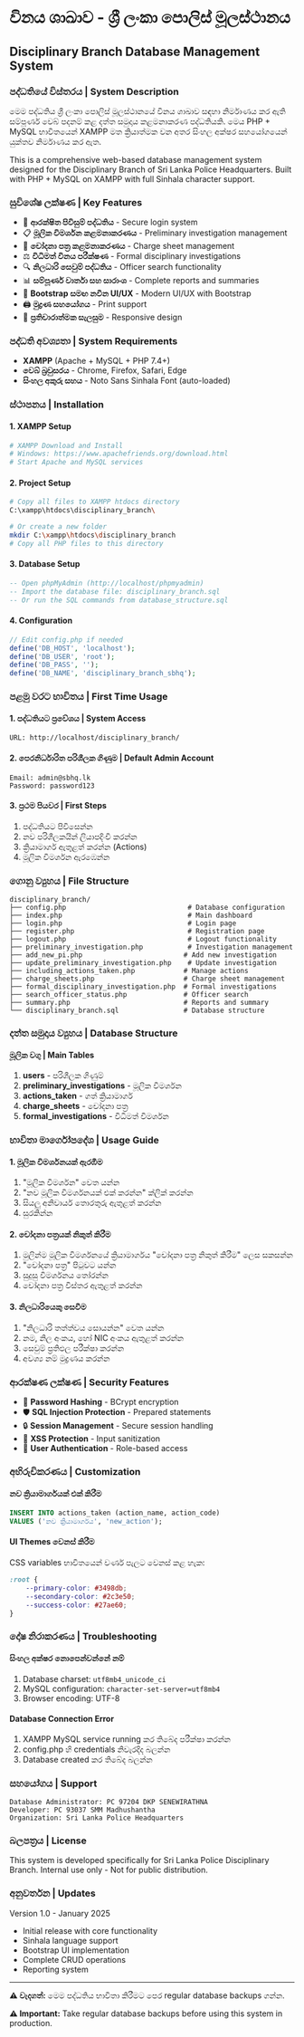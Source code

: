 # විනය ශාඛාව - ශ්‍රී ලංකා පොලිස් මූලස්ථානය
## Disciplinary Branch Database Management System

### පද්ධතියේ විස්තරය | System Description

මෙම පද්ධතිය ශ්‍රී ලංකා පොලිස් මූලස්ථානයේ විනය ශාඛාව සඳහා නිර්මාණය කර ඇති සම්පූර්ණ වෙබ් පදනම් කළ දත්ත සමුදාය කළමනාකරණ පද්ධතියකි. මෙය PHP + MySQL භාවිතයෙන් XAMPP මත ක්‍රියාත්මක වන අතර සිංහල අක්ෂර සහයෝගයෙන් යුක්තව නිර්මාණය කර ඇත.

This is a comprehensive web-based database management system designed for the Disciplinary Branch of Sri Lanka Police Headquarters. Built with PHP + MySQL on XAMPP with full Sinhala character support.

### සුවිශේෂ ලක්ෂණ | Key Features

- 🔐 **ආරක්ෂිත පිවිසුම් පද්ධතිය** - Secure login system
- 📋 **මූලික විමර්ශන කළමනාකරණය** - Preliminary investigation management
- 📄 **චෝදනා පත්‍ර කළමනාකරණය** - Charge sheet management
- ⚖️ **විධිමත් විනය පරීක්ෂණ** - Formal disciplinary investigations
- 🔍 **නිලධාරි සෙවුම් පද්ධතිය** - Officer search functionality
- 📊 **සම්පූර්ණ වාර්තා සහ සාරාංශ** - Complete reports and summaries
- 🎨 **Bootstrap සමඟ නවීන UI/UX** - Modern UI/UX with Bootstrap
- 🖨️ **මුද්‍රණ සහයෝගය** - Print support
- 📱 **ප්‍රතිචාරාත්මක සැලසුම** - Responsive design

### පද්ධති අවශ්‍යතා | System Requirements

- **XAMPP** (Apache + MySQL + PHP 7.4+)
- **වෙබ් බ්‍රවුසරය** - Chrome, Firefox, Safari, Edge
- **සිංහල අකුරු සහය** - Noto Sans Sinhala Font (auto-loaded)

### ස්ථාපනය | Installation

#### 1. XAMPP Setup
```bash
# XAMPP Download and Install
# Windows: https://www.apachefriends.org/download.html
# Start Apache and MySQL services
```

#### 2. Project Setup
```bash
# Copy all files to XAMPP htdocs directory
C:\xampp\htdocs\disciplinary_branch\

# Or create a new folder
mkdir C:\xampp\htdocs\disciplinary_branch
# Copy all PHP files to this directory
```

#### 3. Database Setup
```sql
-- Open phpMyAdmin (http://localhost/phpmyadmin)
-- Import the database file: disciplinary_branch.sql
-- Or run the SQL commands from database_structure.sql
```

#### 4. Configuration
```php
// Edit config.php if needed
define('DB_HOST', 'localhost');
define('DB_USER', 'root');
define('DB_PASS', '');
define('DB_NAME', 'disciplinary_branch_sbhq');
```

### පළමු වරට භාවිතය | First Time Usage

#### 1. පද්ධතියට ප්‍රවේශය | System Access
```
URL: http://localhost/disciplinary_branch/
```

#### 2. පෙරනිර්ධාරිත පරිශීලක ගිණුම | Default Admin Account
```
Email: admin@sbhq.lk
Password: password123
```

#### 3. ප්‍රථම පියවර | First Steps
1. පද්ධතියට පිවිසෙන්න
2. නව පරිශීලකයින් ලියාපදිංචි කරන්න
3. ක්‍රියාමාර්ග ඇතුළත් කරන්න (Actions)
4. මූලික විමර්ශන ඇරඹෙන්න

### ගොනු ව්‍යුහය | File Structure

```
disciplinary_branch/
├── config.php                              # Database configuration
├── index.php                               # Main dashboard
├── login.php                               # Login page
├── register.php                            # Registration page
├── logout.php                              # Logout functionality
├── preliminary_investigation.php           # Investigation management
├── add_new_pi.php                         # Add new investigation
├── update_preliminary_investigation.php    # Update investigation
├── including_actions_taken.php            # Manage actions
├── charge_sheets.php                      # Charge sheet management
├── formal_disciplinary_investigation.php  # Formal investigations
├── search_officer_status.php              # Officer search
├── summary.php                            # Reports and summary
└── disciplinary_branch.sql                # Database structure
```

### දත්ත සමුදාය ව්‍යුහය | Database Structure

#### මූලික වගු | Main Tables

1. **users** - පරිශීලක ගිණුම්
2. **preliminary_investigations** - මූලික විමර්ශන
3. **actions_taken** - ගත් ක්‍රියාමාර්ග
4. **charge_sheets** - චෝදනා පත්‍ර
5. **formal_investigations** - විධිමත් විමර්ශන

### භාවිතා මාර්ගෝපදේශ | Usage Guide

#### 1. මූලික විමර්ශනයක් ඇරඹීම
1. "මූලික විමර්ශන" වෙත යන්න
2. "නව මූලික විමර්ශනයක් එක් කරන්න" ක්ලික් කරන්න
3. සියලු අනිවාර්ය තොරතුරු ඇතුළත් කරන්න
4. සුරකින්න

#### 2. චෝදනා පත්‍රයක් නිකුත් කිරීම
1. මුලින්ම මූලික විමර්ශනයේ ක්‍රියාමාර්ගය "චෝදනා පත්‍ර නිකුත් කිරීම" ලෙස සකසන්න
2. "චෝදනා පත්‍ර" පිටුවට යන්න
3. සුදුසු විමර්ශනය තෝරන්න
4. චෝදනා පත්‍ර විස්තර ඇතුළත් කරන්න

#### 3. නිලධාරියෙකු සෙවීම
1. "නිලධාරි තත්ත්වය සොයන්න" වෙත යන්න
2. නම, නිල අංකය, හෝ NIC අංකය ඇතුළත් කරන්න
3. සෙවුම් ප්‍රතිඵල පරීක්ෂා කරන්න
4. අවශ්‍ය නම් මුද්‍රණය කරන්න

### ආරක්ෂණ ලක්ෂණ | Security Features

- 🔑 **Password Hashing** - BCrypt encryption
- 🛡️ **SQL Injection Protection** - Prepared statements
- 🔒 **Session Management** - Secure session handling
- 🚫 **XSS Protection** - Input sanitization
- 👤 **User Authentication** - Role-based access

### අභිරුචිකරණය | Customization

#### නව ක්‍රියාමාර්ගයක් එක් කිරීම
```sql
INSERT INTO actions_taken (action_name, action_code) 
VALUES ('නව ක්‍රියාමාර්ගය', 'new_action');
```

#### UI Themes වෙනස් කිරීම
CSS variables භාවිතයෙන් වර්ණ පැලට වෙනස් කළ හැක:
```css
:root {
    --primary-color: #3498db;
    --secondary-color: #2c3e50;
    --success-color: #27ae60;
}
```

### දෝෂ නිරාකරණය | Troubleshooting

#### සිංහල අක්ෂර නොපෙන්වන්නේ නම්
1. Database charset: `utf8mb4_unicode_ci`
2. MySQL configuration: `character-set-server=utf8mb4`
3. Browser encoding: UTF-8

#### Database Connection Error
1. XAMPP MySQL service running කර තිබේද පරීක්ෂා කරන්න
2. config.php හි credentials නිවැරදිද බලන්න
3. Database created කර තිබේද බලන්න

### සහයෝගය | Support

```
Database Administrator: PC 97204 DKP SENEWIRATHNA
Developer: PC 93037 SMM Madhushantha
Organization: Sri Lanka Police Headquarters
```

### බලපත්‍රය | License

This system is developed specifically for Sri Lanka Police Disciplinary Branch.
Internal use only - Not for public distribution.

### අනුවර්තන | Updates

Version 1.0 - January 2025
- Initial release with core functionality
- Sinhala language support
- Bootstrap UI implementation
- Complete CRUD operations
- Reporting system

---

**⚠️ වැදගත්:** මෙම පද්ධතිය භාවිතා කිරීමට පෙර regular database backups ගන්න.

**⚠️ Important:** Take regular database backups before using this system in production.
